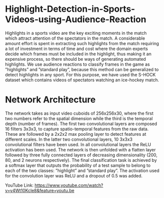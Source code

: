# Highlight-Detection-in-Sports-Videos-using-Audience-Reaction

Highlights in a sports video are the key exciting moments in the match which attract attention of the spectators in the match. A considerable amount effort is spent in extracting such highlights from the match requiring a lot of investment in terms of time and cost where the domain experts decide which frames must be included in the highlight, thus making it an expensive process, so there should be ways of generating automated highlights. 
We use audience reactions to classify frames in the game as ”highlights” and ”standard play”, because this method can be generalized to detect highlights in any sport. For this purpose, we have used the S-HOCK dataset which contains videos of spectators watching an ice-hockey match.

# <bold>Network Architecture</bold>

The network takes as input video cuboids of 256x256x30, where the first two numbers refer to the spatial dimension while the third is the temporal depth (number of frames). The first
two convolutional layers are composed 16 filters 3x3x3, to
capture spatio-temporal features from the raw data. These
are followed by a 2x2x2 max pooling layer to detect features
at different scales. In the latter two convolutional layers, 10
3x3x3 convolutional filters have been used. In all convolutional
layers the ReLU activation has been used. The network
is then unfolded with a flatten layer followed by three
fully connected layers of decreasing dimensionality (200,
80, and 2 neurons respectively). The final classification task
is achieved by a softmax layer that outputs the probability
of a test sample to belong to each of the two classes: ”highlight”
and ”standard play”. The activation used for the convolution
layer was ReLU and a dropout of 0.5 was added.

YouTube Link: https://www.youtube.com/watch?v=y4Wt10KcIe8&feature=youtu.be
